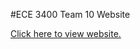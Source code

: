 #ECE 3400 Team 10 Website

[Click here to view website.](https://jg925.github.io/ece3400_2019-team10/)
